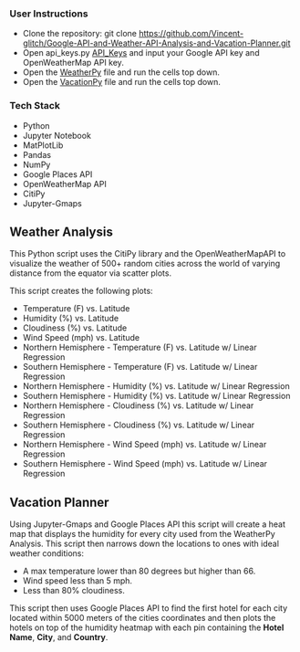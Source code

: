 ### User Instructions
* Clone the repository: git clone https://github.com/Vincent-glitch/Google-API-and-Weather-API-Analysis-and-Vacation-Planner.git
* Open api_keys.py [API_Keys](notebooks/api_keys.py) and input your Google API key and OpenWeatherMap API key.
* Open the [WeatherPy](notebooks/WeatherPy.ipynb) file and run the cells top down.
* Open the [VacationPy](notebooks/VacationPy.ipynb) file and run the cells top down.

### Tech Stack
* Python
* Jupyter Notebook
* MatPlotLib
* Pandas
* NumPy
* Google Places API
* OpenWeatherMap API 
* CitiPy 
* Jupyter-Gmaps

## Weather Analysis

This Python script uses  the CitiPy library and the OpenWeatherMapAPI to visualize the weather of 500+ random cities across the world of varying distance from the equator via scatter plots. 

This script creates the following plots:
* Temperature (F) vs. Latitude
* Humidity (%) vs. Latitude
* Cloudiness (%) vs. Latitude
* Wind Speed (mph) vs. Latitude
* Northern Hemisphere - Temperature (F) vs. Latitude w/ Linear Regression
* Southern Hemisphere - Temperature (F) vs. Latitude w/ Linear Regression
* Northern Hemisphere - Humidity (%) vs. Latitude w/ Linear Regression
* Southern Hemisphere - Humidity (%) vs. Latitude w/ Linear Regression
* Northern Hemisphere - Cloudiness (%) vs. Latitude w/ Linear Regression
* Southern Hemisphere - Cloudiness (%) vs. Latitude w/ Linear Regression
* Northern Hemisphere - Wind Speed (mph) vs. Latitude w/ Linear Regression
* Southern Hemisphere - Wind Speed (mph) vs. Latitude w/ Linear Regression

## Vacation Planner

Using  Jupyter-Gmaps and Google Places API this script will create a heat map that displays the humidity for every city used from the WeatherPy Analysis. This script then narrows down the locations to ones with ideal weather conditions:
* A max temperature lower than 80 degrees but higher than 66.
* Wind speed less than 5 mph.
* Less than 80% cloudiness.

This script then uses Google Places API to find the first hotel for each city located within 5000 meters of the cities coordinates and then plots the hotels on top of the humidity heatmap with each pin containing the **Hotel Name**, **City**, and **Country**.
